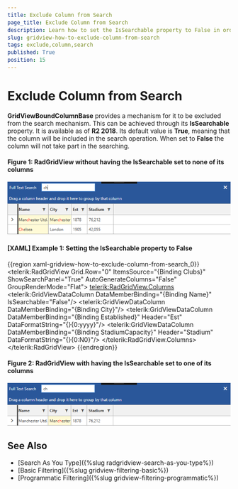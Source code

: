 ```yaml
---
title: Exclude Column from Search
page_title: Exclude Column from Search
description: Learn how to set the IsSearchable property to False in order to exclude column from search within RadGridView - Telerik's {{ site.framework_name }} DataGrid.
slug: gridview-how-to-exclude-column-from-search
tags: exclude,column,search
published: True
position: 15
---
```


# Exclude Column from Search

__GridViewBoundColumnBase__ provides a mechanism for it to be excluded from the search mechanism. This can be achieved through its __IsSearchable__ property. It is available as of __R2 2018__. Its default value is __True__, meaning that the column will be included in the search operation. When set to __False__ the column will not take part in the searching. 

#### __Figure 1: RadGridView without having the IsSearchable set to none of its columns__

![Columns not Excluded from Search in RadGridView - Telerik's {{ site.framework_name }} DataGrid](images/gridview-howto-exclude-column-from-search_01.png)

#### __[XAML] Example 1: Setting the IsSearchable property to False__

{{region xaml-gridview-how-to-exclude-column-from-search_0}}
		<telerik:RadGridView Grid.Row="0"
                             ItemsSource="{Binding Clubs}"
                             ShowSearchPanel="True"
                             AutoGenerateColumns="False"
                             GroupRenderMode="Flat">
            <telerik:RadGridView.Columns>
                <telerik:GridViewDataColumn DataMemberBinding="{Binding Name}" 
                                            IsSearchable="False"/>
                <telerik:GridViewDataColumn DataMemberBinding="{Binding City}"/>
                <telerik:GridViewDataColumn DataMemberBinding="{Binding Established}" 
                                            Header="Est"
                                            DataFormatString="{}{0:yyyy}"/>
				<telerik:GridViewDataColumn DataMemberBinding="{Binding StadiumCapacity}" 
                                            Header="Stadium"
                                            DataFormatString="{}{0:N0}"/>
            </telerik:RadGridView.Columns>
		</telerik:RadGridView>
{{endregion}}

#### __Figure 2: RadGridView with having the IsSearchable set to one of its columns__

![Column Excluded from Search in RadGridView - Telerik's {{ site.framework_name }} DataGrid](images/gridview-howto-exclude-column-from-search_02.png)

## See Also

* [Search As You Type]({%slug radgridview-search-as-you-type%})
* [Basic Filtering]({%slug gridview-filtering-basic%})
* [Programmatic Filtering]({%slug gridview-filtering-programmatic%})


